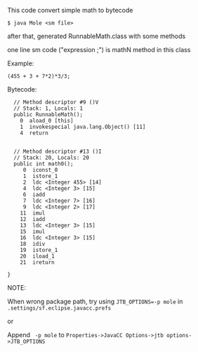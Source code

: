 This code convert simple math to bytecode

`$ java Mole <sm file>`

after that, generated RunnableMath.class with some methods

one line sm code ("expression ;") is mathN method in this class

Example:

```
(455 + 3 + 7*2)*3/3;
```

Bytecode:

```
  // Method descriptor #9 ()V
  // Stack: 1, Locals: 1
  public RunnableMath();
    0  aload_0 [this]
    1  invokespecial java.lang.Object() [11]
    4  return


  // Method descriptor #13 ()I
  // Stack: 20, Locals: 20
  public int math0();
     0  iconst_0
     1  istore_1
     2  ldc <Integer 455> [14]
     4  ldc <Integer 3> [15]
     6  iadd
     7  ldc <Integer 7> [16]
     9  ldc <Integer 2> [17]
    11  imul
    12  iadd
    13  ldc <Integer 3> [15]
    15  imul
    16  ldc <Integer 3> [15]
    18  idiv
    19  istore_1
    20  iload_1
    21  ireturn

}
```


NOTE:

When wrong package path, try using `JTB_OPTIONS=-p mole` in
`.settings/sf.eclipse.javacc.prefs`

or

Append ` -p mole` to `Properties->JavaCC Options->jtb options->JTB_OPTIONS`

